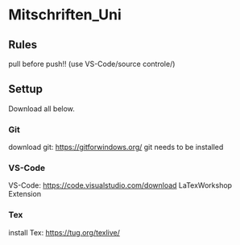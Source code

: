 # Mitschriften_Uni

## Rules
pull before push!! (use VS-Code/source controle/)

## Settup  
Download all below.


### Git
download git: https://gitforwindows.org/
git needs to be installed

### VS-Code
VS-Code: https://code.visualstudio.com/download
LaTexWorkshop Extension

### Tex
install Tex: https://tug.org/texlive/
